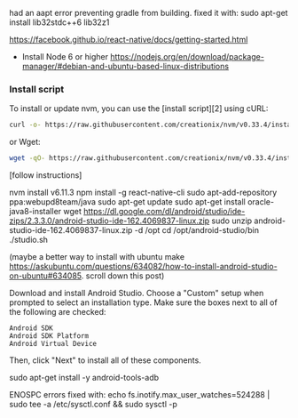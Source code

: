 had an aapt error preventing gradle from building. fixed it with:
sudo apt-get install lib32stdc++6 lib32z1

https://facebook.github.io/react-native/docs/getting-started.html

- Install Node 6 or higher https://nodejs.org/en/download/package-manager/#debian-and-ubuntu-based-linux-distributions

### Install script

To install or update nvm, you can use the [install script][2] using cURL:

```sh
curl -o- https://raw.githubusercontent.com/creationix/nvm/v0.33.4/install.sh | bash
```

or Wget:

```sh
wget -qO- https://raw.githubusercontent.com/creationix/nvm/v0.33.4/install.sh | bash
```

[follow instructions]

nvm install v6.11.3
npm install -g react-native-cli
sudo apt-add-repository ppa:webupd8team/java
sudo apt-get update
sudo apt-get install oracle-java8-installer
wget https://dl.google.com/dl/android/studio/ide-zips/2.3.3.0/android-studio-ide-162.4069837-linux.zip
sudo unzip android-studio-ide-162.4069837-linux.zip -d /opt
cd /opt/android-studio/bin
./studio.sh

(maybe a better way to install with ubuntu make https://askubuntu.com/questions/634082/how-to-install-android-studio-on-ubuntu#634085. scroll down this post)

Download and install Android Studio. Choose a "Custom" setup when prompted to select an installation type. Make sure the boxes next to all of the following are checked:

    Android SDK
    Android SDK Platform
    Android Virtual Device

Then, click "Next" to install all of these components.

sudo apt-get install -y android-tools-adb

ENOSPC errors fixed with:
echo fs.inotify.max_user_watches=524288 | sudo tee -a /etc/sysctl.conf && sudo sysctl -p
